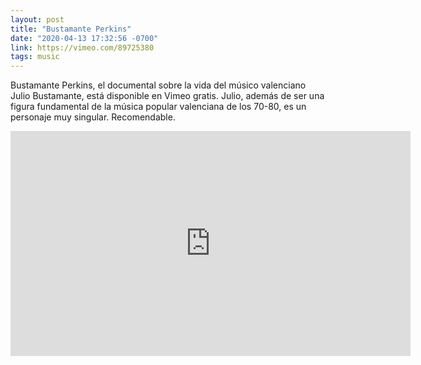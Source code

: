 ```yaml
---
layout: post
title: "Bustamante Perkins"
date: "2020-04-13 17:32:56 -0700"
link: https://vimeo.com/89725380
tags: music
---
```


Bustamante Perkins, el documental sobre la vida del músico valenciano Julio Bustamante, está disponible en Vimeo gratis. Julio, además de ser una figura fundamental de la música popular valenciana de los 70-80, es un personaje muy singular. Recomendable.

<div class="embed">
  <iframe src="https://player.vimeo.com/video/89725380" width="640" height="360" frameborder="0" allow="autoplay; fullscreen" allowfullscreen></iframe>
</div>
